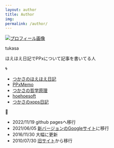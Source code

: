 ```yaml
---
layout: author
title: Author
img: 
permalink: /author/
---
```


<a href="https://tukasa.github.io/">
  <img src="{{ "/assets/images/tukasa.png" | relative_url  }}" alt="プロフィール画像" class ="img-responsive author-img">
</a>

tukasa

ほえほえ日記でPPxについて記事を書いてる人

:cyclone:
- [つかさのほえほえ日記](http://hoehoetukasa.blogspot.com/)
- [PPxMemo](https://tukasa.github.io/ppxmemo/)
- [つかさの哲学原理](https://tukasa.github.io/philosophy/)
- [hoehoesoft](https://sites.google.com/site/hoehoesoft2/)
- [つかさのxops日記](http://xopstukasa.blogspot.com/)

:name_badge:
- 2022/11/19 github pagesへ移行
- 2021/06/05 [新バージョンのGoogleサイト](https://sites.google.com/site/moesystem/)に移行
- 2016/11/30 大幅に更新
- 2010/07/30 [旧サイト](https://sites.google.com/site/moemethod/)から移行